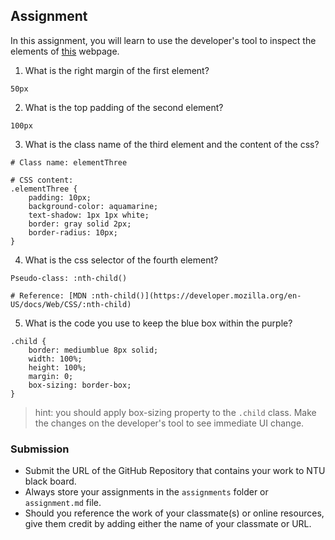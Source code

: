 ## Assignment

In this assignment, you will learn to use the developer's tool to inspect the elements of [this](https://nznznh.csb.app/) webpage.

1. What is the right margin of the first element? 
```
50px
```

2. What is the top padding of the second element?
```
100px
```

3. What is the class name of the third element and the content of the css?
```
# Class name: elementThree

# CSS content: 
.elementThree {
    padding: 10px;
    background-color: aquamarine;
    text-shadow: 1px 1px white;
    border: gray solid 2px;
    border-radius: 10px;
}
```

4. What is the css selector of the fourth element?
```
Pseudo-class: :nth-child()

# Reference: [MDN :nth-child()](https://developer.mozilla.org/en-US/docs/Web/CSS/:nth-child)
```

5. What is the code you use to keep the blue box within the purple?
```
.child {
    border: mediumblue 8px solid;
    width: 100%;
    height: 100%;
    margin: 0;
    box-sizing: border-box;
}
```

> hint: you should apply box-sizing property to the `.child` class. Make the changes on the developer's tool to see immediate UI change.



### Submission 

- Submit the URL of the GitHub Repository that contains your work to NTU black board.
- Always store your assignments in the `assignments` folder or `assignment.md` file.
- Should you reference the work of your classmate(s) or online resources, give them credit by adding either the name of your classmate or URL. 